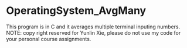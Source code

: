 # OperatingSystem_AvgMany

This program is in C and it averages multiple terminal inputing numbers.
NOTE: copy right reserved for Yunlin Xie, please do not use my code for your personal course assignments.
